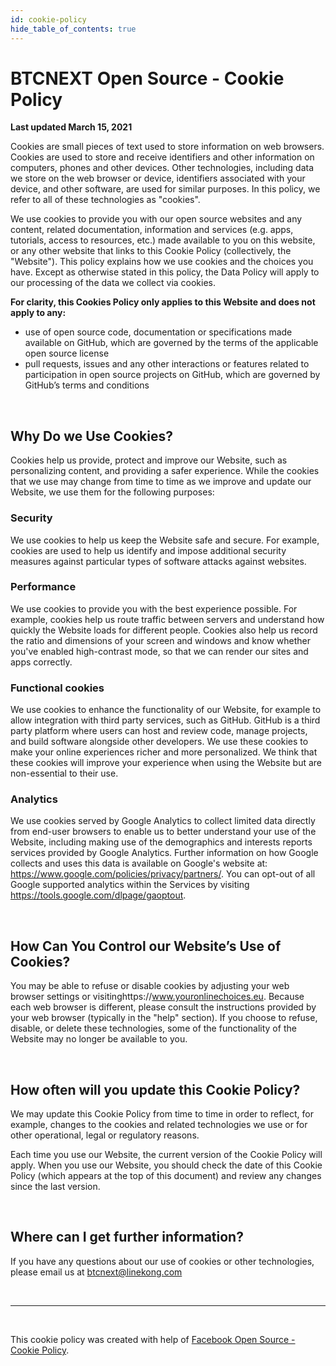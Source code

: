 ```yaml
---
id: cookie-policy
hide_table_of_contents: true
---
```


# BTCNEXT Open Source - Cookie Policy

**Last updated March 15, 2021**

Cookies are small pieces of text used to store information on web browsers. 
Cookies are used to store and receive identifiers and other information on computers, phones and other devices. 
Other technologies, including data we store on the web browser or device, identifiers associated with your device, 
and other software, are used for similar purposes. In this policy, we refer to all of these technologies as "cookies".

We use cookies to provide you with our open source websites and any content, related documentation, 
information and services (e.g. apps, tutorials, access to resources, etc.) made available to you on this website, 
or any other website that links to this Cookie Policy (collectively, the "Website"). 
This policy explains how we use cookies and the choices you have. Except as otherwise stated in this policy, 
the Data Policy will apply to our processing of the data we collect via cookies.

**For clarity, this Cookies Policy only applies to this Website and does not apply to any:**

- use of open source code, documentation or specifications made available on GitHub, 
  which are governed by the terms of the applicable open source license
- pull requests, issues and any other interactions or features related to participation in open source projects on GitHub, 
  which are governed by GitHub’s terms and conditions


<br/>


## Why Do we Use Cookies?

Cookies help us provide, protect and improve our Website, such as personalizing content, and providing a safer experience. 
While the cookies that we use may change from time to time as we improve and update our Website, we use them for the following purposes:

### Security

We use cookies to help us keep the Website safe and secure. For example, 
cookies are used to help us identify and impose additional security measures against particular types of software attacks against websites.

### Performance

We use cookies to provide you with the best experience possible. 
For example, cookies help us route traffic between servers and understand how quickly the Website loads for different people. 
Cookies also help us record the ratio and dimensions of your screen and windows and know whether you've enabled high-contrast mode, 
so that we can render our sites and apps correctly.

### Functional cookies

We use cookies to enhance the functionality of our Website, for example to allow integration with third party services, such as GitHub. 
GitHub is a third party platform where users can host and review code, manage projects, and build software alongside other developers. 
We use these cookies to make your online experiences richer and more personalized. 
We think that these cookies will improve your experience when using the Website but are non-essential to their use.

### Analytics

We use cookies served by Google Analytics to collect limited data directly from end-user browsers 
to enable us to better understand your use of the Website, 
including making use of the demographics and interests reports services provided by Google Analytics. 
Further information on how Google collects and uses this data is available on Google's website at: https://www.google.com/policies/privacy/partners/. 
You can opt-out of all Google supported analytics within the Services by visiting https://tools.google.com/dlpage/gaoptout.


<br/>


## How Can You Control our Website’s Use of Cookies?

You may be able to refuse or disable cookies by adjusting your web browser settings or visitinghttps://www.youronlinechoices.eu. 
Because each web browser is different, please consult the instructions provided by your web browser (typically in the "help" section). 
If you choose to refuse, disable, or delete these technologies, some of the functionality of the Website may no longer be available to you.


<br/>


## How often will you update this Cookie Policy?

We may update this Cookie Policy from time to time in order to reflect, for example, 
changes to the cookies and related technologies we use or for other operational, legal or regulatory reasons.

Each time you use our Website, the current version of the Cookie Policy will apply.
When you use our Website, you should check the date of this Cookie Policy (which appears at the top of this document) 
and review any changes since the last version.


<br/>


## Where can I get further information?

If you have any questions about our use of cookies or other technologies, please email us at btcnext@linekong.com


<br/>

---

<br/>


This cookie policy was created with help of [Facebook Open Source - Cookie Policy](https://opensource.facebook.com/legal/cookie-policy/).